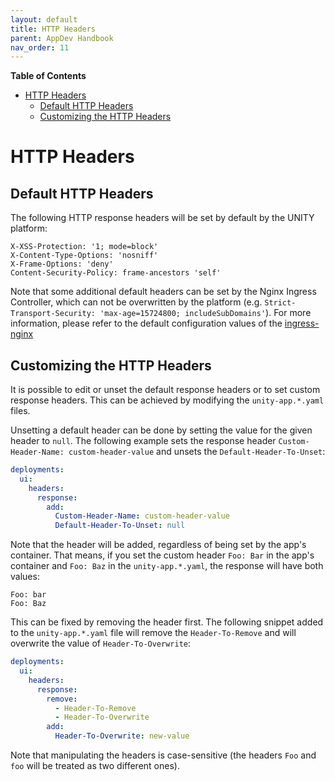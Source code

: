 ```yaml
---
layout: default
title: HTTP Headers
parent: AppDev Handbook
nav_order: 11
---
```


**Table of Contents**

<!-- START doctoc generated TOC please keep comment here to allow auto update -->
<!-- DON'T EDIT THIS SECTION, INSTEAD RE-RUN doctoc TO UPDATE -->

- [HTTP Headers](#http-headers)
  - [Default HTTP Headers](#default-http-headers)
  - [Customizing the HTTP Headers](#customizing-the-http-headers)

<!-- END doctoc generated TOC please keep comment here to allow auto update -->

# HTTP Headers

## Default HTTP Headers

The following HTTP response headers will be set by default by the UNITY platform:

```
X-XSS-Protection: '1; mode=block'
X-Content-Type-Options: 'nosniff'
X-Frame-Options: 'deny'
Content-Security-Policy: frame-ancestors 'self'
```

Note that some additional default headers can be set by the Nginx Ingress Controller, which can not be overwritten by
the platform (e.g. `Strict-Transport-Security: 'max-age=15724800; includeSubDomains'`). For more information, please
refer to the default configuration values of the
[ingress-nginx](https://kubernetes.github.io/ingress-nginx/user-guide/nginx-configuration/configmap/#configuration-options)

## Customizing the HTTP Headers

It is possible to edit or unset the default response headers or to set custom response headers.
This can be achieved by modifying the `unity-app.*.yaml` files.

Unsetting a default header can be done by setting the value for the given header to `null`.
The following example sets the response header `Custom-Header-Name: custom-header-value` and unsets the
`Default-Header-To-Unset`:

```yaml
deployments:
  ui:
    headers:
      response:
        add:
          Custom-Header-Name: custom-header-value
          Default-Header-To-Unset: null
```

Note that the header will be added, regardless of being set by the app's container.
That means, if you set the custom header `Foo: Bar` in the app's container and
`Foo: Baz` in the `unity-app.*.yaml`, the response will have both values:

```
Foo: bar
Foo: Baz
```

This can be fixed by removing the header first. The following snippet added to the `unity-app.*.yaml` file will remove
the `Header-To-Remove` and will overwrite the value of `Header-To-Overwrite`:

```yaml
deployments:
  ui:
    headers:
      response:
        remove:
          - Header-To-Remove
          - Header-To-Overwrite
        add:
          Header-To-Overwrite: new-value
```

Note that manipulating the headers is case-sensitive (the headers `Foo` and `foo` will be treated as two different ones).
